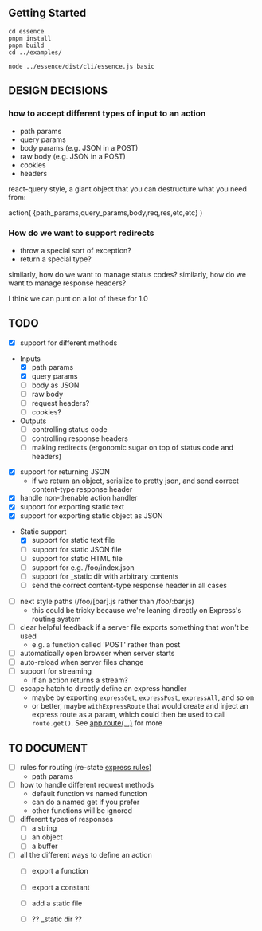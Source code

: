 ## Getting Started
```
cd essence
pnpm install
pnpm build
cd ../examples/

node ../essence/dist/cli/essence.js basic
```

## DESIGN DECISIONS

### how to accept different types of input to an action
- path params
- query params
- body params (e.g. JSON in a POST)
- raw body (e.g. JSON in a POST)
- cookies
- headers

react-query style, a giant object that you can destructure what you need from:

action( {path_params,query_params,body,req,res,etc,etc} )

### How do we want to support redirects
- throw a special sort of exception?
- return a special type?

similarly, how do we want to manage status codes?
similarly, how do we want to manage response headers?

I think we can punt on a lot of these for 1.0

## TODO

- [x] support for different methods
- Inputs
  - [x] path params
  - [x] query params
  - [ ] body as JSON
  - [ ] raw body
  - [ ] request headers?
  - [ ] cookies?
- Outputs
  - [ ] controlling status code
  - [ ] controlling response headers
  - [ ] making redirects (ergonomic sugar on top of status code and headers)
- [x] support for returning JSON
  - if we return an object, serialize to pretty json, and send correct content-type response header
- [x] handle non-thenable action handler
- [x] support for exporting static text
- [x] support for exporting static object as JSON
- Static support
  - [x] support for static text file
  - [ ] support for static JSON file
  - [ ] support for static HTML file
  - [ ] support for e.g. /foo/index.json
  - [ ] support for _static dir with arbitrary contents
  - [ ] send the correct content-type response header in all cases
- [ ] next style paths (/foo/[bar].js rather than /foo/:bar.js)
  - this could be tricky because we're leaning directly on Express's routing system
- [ ] clear helpful feedback if a server file exports something that won't be used
  - e.g. a function called 'POST' rather than post
- [ ] automatically open browser when server starts
- [ ] auto-reload when server files change
- [ ] support for streaming
  - if an action returns a stream?
- [ ] escape hatch to directly define an express handler
  - maybe by exporting `expressGet`, `expressPost`, `expressAll`, and so on
  - or better, maybe `withExpressRoute` that would create and inject an express route as a param, which could then be used to call `route.get()`. See [app.route(...)](https://expressjs.com/en/4x/api.html#app.route) for more


## TO DOCUMENT
- [ ] rules for routing (re-state [express rules](https://expressjs.com/en/guide/routing.html))
  - path params
- [ ] how to handle different request methods
  - default function vs named function
  - can do a named get if you prefer 
  - other functions will be ignored
- [ ] different types of responses
  - [ ] a string
  - [ ] an object
  - [ ] a buffer
- [ ] all the different ways to define an action
  - [ ] export a function
  - [ ] export a constant
  - [ ] add a static file
  - [ ] ?? _static dir ??

